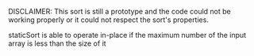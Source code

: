 DISCLAIMER: This sort is still a prototype and the code could not be working properly or it could not respect the sort's properties.


staticSort is able to operate in-place if the maximum number of the input array is less than the size of it
